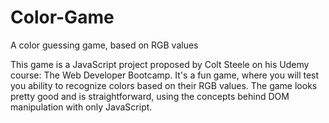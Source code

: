 # Color-Game
A color guessing game, based on RGB values

This game is a JavaScript project proposed by Colt Steele on his Udemy course: The Web Developer Bootcamp.
It's a fun game, where you will test you ability to recognize colors based on their RGB values.
The game looks pretty good and is straightforward, using the concepts behind DOM manipulation with only JavaScript.
